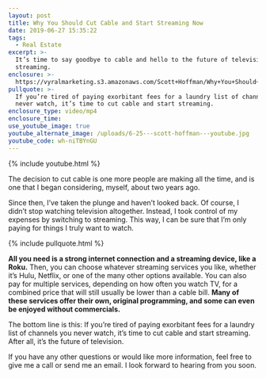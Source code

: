 ```yaml
---
layout: post
title: Why You Should Cut Cable and Start Streaming Now
date: 2019-06-27 15:35:22
tags:
  - Real Estate
excerpt: >-
  It’s time to say goodbye to cable and hello to the future of television:
  streaming.
enclosure: >-
  https://vyralmarketing.s3.amazonaws.com/Scott+Hoffman/Why+You+Should+Cut+Cable+and+Start+Streaming+Now.mp4
pullquote: >-
  If you’re tired of paying exorbitant fees for a laundry list of channels you
  never watch, it’s time to cut cable and start streaming.
enclosure_type: video/mp4
enclosure_time:
use_youtube_image: true
youtube_alternate_image: /uploads/6-25---scott-hoffman---youtube.jpg
youtube_code: wh-niTBYnGU
---
```


{% include youtube.html %}

The decision to cut cable is one more people are making all the time, and is one that I began considering, myself, about two years ago.&nbsp;

Since then, I’ve taken the plunge and haven’t looked back. Of course, I didn’t stop watching television altogether. Instead, I took control of my expenses by switching to streaming. This way, I can be sure that I’m only paying for things I truly want to watch.

{% include pullquote.html %}

**All you need is a strong internet connection and a streaming device, like a Roku.** Then, you can choose whatever streaming services you like, whether it’s Hulu, Netflix, or one of the many other options available. You can also pay for multiple services, depending on how often you watch TV, for a combined price that will still usually be lower than a cable bill. **Many of these services offer their own, original programming, and some can even be enjoyed without commercials.**&nbsp;

The bottom line is this: If you’re tired of paying exorbitant fees for a laundry list of channels you never watch, it’s time to cut cable and start streaming. After all, it’s the future of television.&nbsp;

If you have any other questions or would like more information, feel free to give me a call or send me an email. I look forward to hearing from you soon.